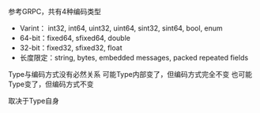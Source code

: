 参考GRPC，共有4种编码类型

- Varint：	int32, int64, uint32, uint64, sint32, sint64, bool, enum
- 64-bit：fixed64, sfixed64, double
- 32-bit：fixed32, sfixed32, float
- 长度限定：string, bytes, embedded messages, packed repeated fields

Type与编码方式没有必然关系
可能Type内部变了，但编码方式完全不变
也可能Type变了，但编码方式不变

取决于Type自身
